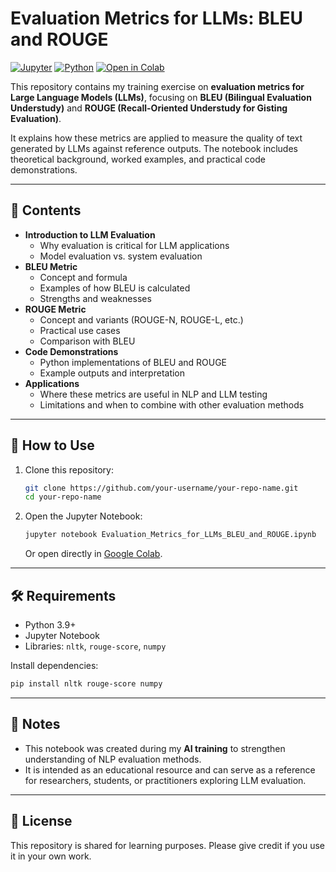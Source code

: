 # Evaluation Metrics for LLMs: BLEU and ROUGE

[![Jupyter](https://img.shields.io/badge/Notebook-Jupyter-orange)](#)
[![Python](https://img.shields.io/badge/Python-3.9%2B-blue)](#) [![Open
in
Colab](https://img.shields.io/badge/Open%20in-Colab-brightgreen)](https://colab.research.google.com)

This repository contains my training exercise on **evaluation metrics
for Large Language Models (LLMs)**, focusing on **BLEU (Bilingual
Evaluation Understudy)** and **ROUGE (Recall-Oriented Understudy for
Gisting Evaluation)**.

It explains how these metrics are applied to measure the quality of text
generated by LLMs against reference outputs. The notebook includes
theoretical background, worked examples, and practical code
demonstrations.

------------------------------------------------------------------------

## 📖 Contents

-   **Introduction to LLM Evaluation**
    -   Why evaluation is critical for LLM applications
    -   Model evaluation vs. system evaluation
-   **BLEU Metric**
    -   Concept and formula
    -   Examples of how BLEU is calculated
    -   Strengths and weaknesses
-   **ROUGE Metric**
    -   Concept and variants (ROUGE-N, ROUGE-L, etc.)
    -   Practical use cases
    -   Comparison with BLEU
-   **Code Demonstrations**
    -   Python implementations of BLEU and ROUGE
    -   Example outputs and interpretation
-   **Applications**
    -   Where these metrics are useful in NLP and LLM testing
    -   Limitations and when to combine with other evaluation methods

------------------------------------------------------------------------

## 🚀 How to Use

1.  Clone this repository:

    ``` bash
    git clone https://github.com/your-username/your-repo-name.git
    cd your-repo-name
    ```

2.  Open the Jupyter Notebook:

    ``` bash
    jupyter notebook Evaluation_Metrics_for_LLMs_BLEU_and_ROUGE.ipynb
    ```

    Or open directly in [Google
    Colab](https://colab.research.google.com).

------------------------------------------------------------------------

## 🛠️ Requirements

-   Python 3.9+
-   Jupyter Notebook
-   Libraries: `nltk`, `rouge-score`, `numpy`

Install dependencies:

``` bash
pip install nltk rouge-score numpy
```

------------------------------------------------------------------------

## 📌 Notes

-   This notebook was created during my **AI training** to strengthen
    understanding of NLP evaluation methods.
-   It is intended as an educational resource and can serve as a
    reference for researchers, students, or practitioners exploring LLM
    evaluation.

------------------------------------------------------------------------

## 📜 License

This repository is shared for learning purposes. Please give credit if
you use it in your own work.
